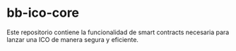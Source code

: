 # bb-ico-core
Este repositorio contiene la funcionalidad de smart contracts necesaria para lanzar una ICO de manera segura y eficiente.
